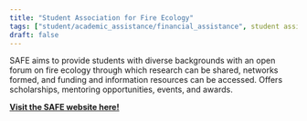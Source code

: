 ```yaml
---
title: "Student Association for Fire Ecology"
tags: ["student/academic_assistance/financial_assistance", student assistance]
draft: false
---
```


SAFE aims to provide students with diverse backgrounds with an open forum on fire ecology through which research can be shared, networks formed, and funding and information resources can be accessed.
    Offers scholarships, mentoring opportunities, events, and awards.

[**Visit the SAFE website here!**](https://fireecology.org/studentssafe)

